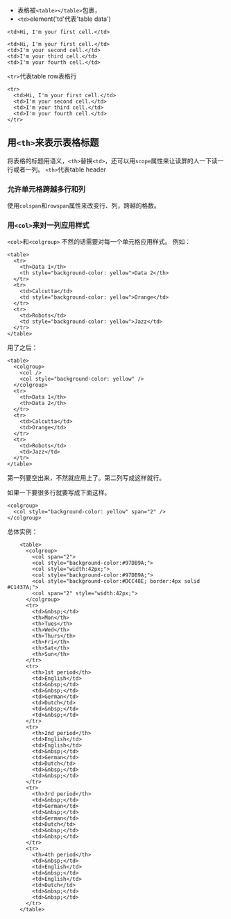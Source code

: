 - 表格被`<table></table>`包裹，
- `<td>`element('td'代表'table data')
```
<td>Hi, I'm your first cell.</td>
```
```
<td>Hi, I'm your first cell.</td>
<td>I'm your second cell.</td>
<td>I'm your third cell.</td>
<td>I'm your fourth cell.</td>
```
`<tr>`代表table row表格行
```
<tr>
  <td>Hi, I'm your first cell.</td>
  <td>I'm your second cell.</td>
  <td>I'm your third cell.</td>
  <td>I'm your fourth cell.</td>
</tr>
```

## 用`<th>`来表示表格标题
将表格的标题用语义，`<th>`替换`<td>`，还可以用`scope`属性来让读屏的人一下读一行或者一列。
`<th>`代表table header

### 允许单元格跨越多行和列

使用`colspan`和`rowspan`属性来改变行、列，跨越的格数。

### 用`<col>`来对一列应用样式
`<col>`和`<colgroup>`
不然的话需要对每一个单元格应用样式。
例如：
```
<table>
  <tr>
    <th>Data 1</th>
    <th style="background-color: yellow">Data 2</th>
  </tr>
  <tr>
    <td>Calcutta</td>
    <td style="background-color: yellow">Orange</td>
  </tr>
  <tr>
    <td>Robots</td>
    <td style="background-color: yellow">Jazz</td>
  </tr>
</table>
```

用了之后：
```
<table>
  <colgroup>
    <col />
    <col style="background-color: yellow" />
  </colgroup>
  <tr>
    <th>Data 1</th>
    <th>Data 2</th>
  </tr>
  <tr>
    <td>Calcutta</td>
    <td>Orange</td>
  </tr>
  <tr>
    <td>Robots</td>
    <td>Jazz</td>
  </tr>
</table>
```

第一列要空出来，不然就应用上了。第二列写成这样就行。

如果一下要很多行就要写成下面这样。
```
<colgroup>
  <col style="background-color: yellow" span="2" />
</colgroup>
```

总体实例：
```
    <table>
      <colgroup>
        <col span="2">
        <col style="background-color:#97DB9A;">
        <col style="width:42px;">
        <col style="background-color:#97DB9A;">
        <col style="background-color:#DCC48E; border:4px solid #C1437A;">
        <col span="2" style="width:42px;">
      </colgroup>
      <tr>
        <td>&nbsp;</td>
        <th>Mon</th>
        <th>Tues</th>
        <th>Wed</th>
        <th>Thurs</th>
        <th>Fri</th>
        <th>Sat</th>
        <th>Sun</th>
      </tr>
      <tr>
        <th>1st period</th>
        <td>English</td>
        <td>&nbsp;</td>
        <td>&nbsp;</td>
        <td>German</td>
        <td>Dutch</td>
        <td>&nbsp;</td>
        <td>&nbsp;</td>
      </tr>
      <tr>
        <th>2nd period</th>
        <td>English</td>
        <td>English</td>
        <td>&nbsp;</td>
        <td>German</td>
        <td>Dutch</td>
        <td>&nbsp;</td>
        <td>&nbsp;</td>
      </tr>
      <tr>
        <th>3rd period</th>
        <td>&nbsp;</td>
        <td>German</td>
        <td>&nbsp;</td>
        <td>German</td>
        <td>Dutch</td>
        <td>&nbsp;</td>
        <td>&nbsp;</td>
      </tr>
      <tr>
        <th>4th period</th>
        <td>&nbsp;</td>
        <td>English</td>
        <td>&nbsp;</td>
        <td>English</td>
        <td>Dutch</td>
        <td>&nbsp;</td>
        <td>&nbsp;</td>
      </tr>
    </table>

```